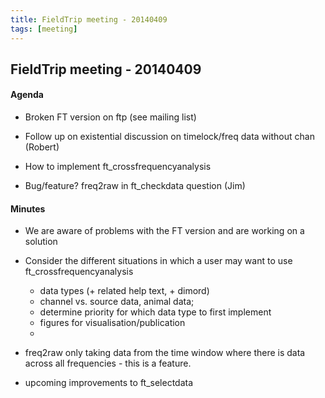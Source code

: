 ```yaml
---
title: FieldTrip meeting - 20140409
tags: [meeting]
---
```


## FieldTrip meeting - 20140409

#### Agenda

- Broken FT version on ftp (see mailing list)

- Follow up on existential discussion on timelock/freq data without chan (Robert)

- How to implement ft_crossfrequencyanalysis

- Bug/feature? freq2raw in ft_checkdata question (Jim)

#### Minutes

- We are aware of problems with the FT version and are working on a solution

- Consider the different situations in which a user may want to use ft_crossfrequencyanalysis

  - data types (+ related help text, + dimord)
  - channel vs. source data, animal data;
  - determine priority for which data type to first implement
  - figures for visualisation/publication
  -

- freq2raw only taking data from the time window where there is data across all frequencies - this is a feature.

- upcoming improvements to ft_selectdata
